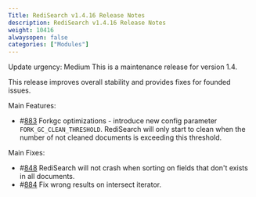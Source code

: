 ```yaml
---
Title: RediSearch v1.4.16 Release Notes
description: RediSearch v1.4.16 Release Notes
weight: 10416
alwaysopen: false
categories: ["Modules"]
---
```

Update urgency: Medium
This is a maintenance release for version 1.4.

This release improves overall stability and provides fixes for founded issues.

Main Features:
* #[883](https://github.com/RediSearch/RediSearch/issues/883) Forkgc optimizations - introduce new config parameter `FORK_GC_CLEAN_THRESHOLD`. RediSearch will only start to clean when the number of not cleaned documents is exceeding this threshold.

Main Fixes:
* #[848](https://github.com/RediSearch/RediSearch/issues/848) RediSearch will not crash when sorting on fields that don't exists in all documents.
* #[884](https://github.com/RediSearch/RediSearch/issues/884) Fix wrong results on intersect iterator.
